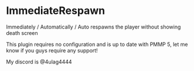 # ImmediateRespawn
Immediately / Automatically / Auto respawns the player without showing death screen

This plugin requires no configuration and is up to date with PMMP 5, let me know if you guys require any support!

My discord is @4ulag4444
